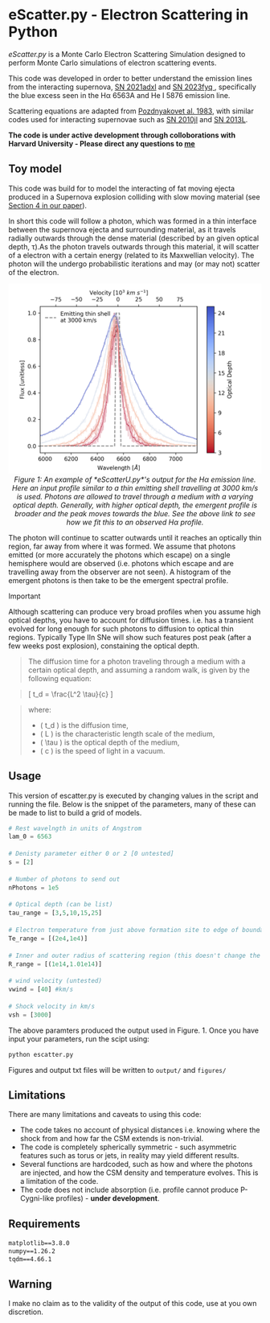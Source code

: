 

[arxiv_link]: https://arxiv.org/abs/2312.13280


[arxiv_link_SN2023fyq]: https://arxiv.org/abs/2401.15148




# eScatter.py - Electron Scattering in Python

*eScatter.py* is a Monte Carlo Electron Scattering Simulation designed to perform Monte Carlo simulations of electron scattering events.

This code was developed in order to better understand the emission lines from the interacting supernova, [SN 2021adxl][arxiv_link] and [SN 2023fyq ][arxiv_link_SN2023fyq], specifically the blue excess seen in the  H&alpha; 6563A  and He I 5876 emission line.

Scattering equations are adapted from [Pozdnyakovet al. 1983](https://ui.adsabs.harvard.edu/abs/1983ASPRv...2..189P/abstract), with similar codes used for interacting supernovae such as [SN 2010jl](https://arxiv.org/abs/1312.6617) and [SN 2013L](https://arxiv.org/abs/2003.09709).

**The code is under active development through colloborations with Harvard University - Please direct any questions to  [me](mailto:sean.brennan@astro.su.se)**



## Toy model

This code was build for to model the interacting of fat moving ejecta produced in a Supernova explosion colliding with slow moving material (see [Section 4 in our paper][arxiv_link]).

In short this code will  follow a photon, which was formed in a thin interface between the supernova ejecta and surrounding material, as it travels radially outwards through the dense material (described by an given optical depth, &tau;).As the photon travels outwards through this material, it will scatter of a  electron with a certain energy (related to its Maxwellian velocity). The photon will the  undergo probabilistic iterations and may (or may not) scatter of the electron.



<p align="center">
  <img src="./eScatter_6563_models.png" alt="Sample Image">
  <br>
  <em>Figure 1: An example of *eScatterU.py*'s output for the H&alpha; emission line. Here an input profile similar to a thin emitting shell travelling at 3000 km/s is used. Photons are allowed to travel through a medium with a varying optical depth. Generally, with higher optical depth, the emergent profile is broader and the peak moves towards the blue. See the above link to see how we fit this to an observed  H&alpha; profile.</em>


</p>




The photon will continue to scatter outwards until it reaches an optically thin region, far away from where it was formed. We assume that photons emitted (or more accurately the photons which escape) on a single hemisphere would are observed (i.e. photons which escape and are travelling away from the observer are not seen). A histogram of the emergent photons is then take to be the emergent spectral profile.


> [!IMPORTANT]
> Although scattering can produce very broad profiles when you assume high optical depths, you have to account for diffusion times. i.e. has a transient evolved for long enough for such photons to diffusion to optical thin regions. Typically Type IIn SNe will show such features post peak (after a few weeks post explosion), constaining the optical depth.

> The diffusion time for a photon traveling through a medium with a certain optical depth, and assuming a random walk, is given by the following equation:

>\[ t_d = \frac{L^2 \tau}{c} \]

>where:
>- \( t_d \) is the diffusion time,
>- \( L \) is the characteristic length scale of the medium,
>- \( \tau \) is the optical depth of the medium,
>- \( c \) is the speed of light in a vacuum.








## Usage

This version of escatter.py is executed by changing values in the script and running the file. Below is the snippet of the parameters, many of these can be made to list to build a grid of models.


```python
# Rest wavelngth in units of Angstrom
lam_0 = 6563

# Denisty parameter either 0 or 2 [0 untested]
s = [2]

# Number of photons to send out
nPhotons = 1e5

# Optical depth (can be list)
tau_range = [3,5,10,15,25]

# Electron temperature from just above formation site to edge of boundary
Te_range = [(2e4,1e4)]

# Inner and outer radius of scattering region (this doesn't change the profile too much)
R_range = [(1e14,1.01e14)]

# wind velocity (untested)
vwind = [40] #km/s

# Shock velocity in km/s
vsh = [3000]

```

The above paramters produced the output used in Figure. 1. Once you have input your parameters, run the scipt using:

```bash
python escatter.py
```

Figures and output txt files will be written to `output/` and `figures/`

## Limitations

There are many limitations and caveats to using this code:

- The code takes no account of physical distances i.e. knowing where the shock from and how far the CSM extends is non-trivial.
- The code is completely spherically symmetric - such asymmetric features such as torus or jets, in reality may yield different results.
- Several functions are hardcoded, such as how and where the photons are injected, and how the CSM density and temperature evolves. This is a limitation of the code.
- The code does not include absorption (i.e. profile cannot produce P-Cygni-like profiles) - **under development**.

## Requirements
```
matplotlib==3.8.0
numpy==1.26.2
tqdm==4.66.1
```

## Warning
I make no claim as to the validity of the output of this code, use at you own discretion.
